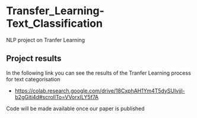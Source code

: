 # Transfer_Learning-Text_Classification
NLP project on Tranfer Learning


## Project results

In the following link you can see the results of the Tranfer Learning process for text categorisation
- https://colab.research.google.com/drive/18CxphAH1Ym4T5dySUIvjjl-b2gGiti4d#scrollTo=VVorxILY5f7A

Code will be made available once our paper is published

